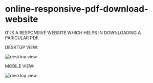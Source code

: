 # online-responsive-pdf-download-website
IT IS A RESPONSIVE WEBSITE WHICH HELPS IN DOWNLOADING A PARICULAR PDF.

DESKTOP VIEW:

![desktop view](https://github.com/messenger-1012/online-responsive-pdf-download-website/blob/master/desktop.png)

MOBILE VIEW:

![desktop view](https://github.com/messenger-1012/online-responsive-pdf-download-website/blob/master/mobile.png)

